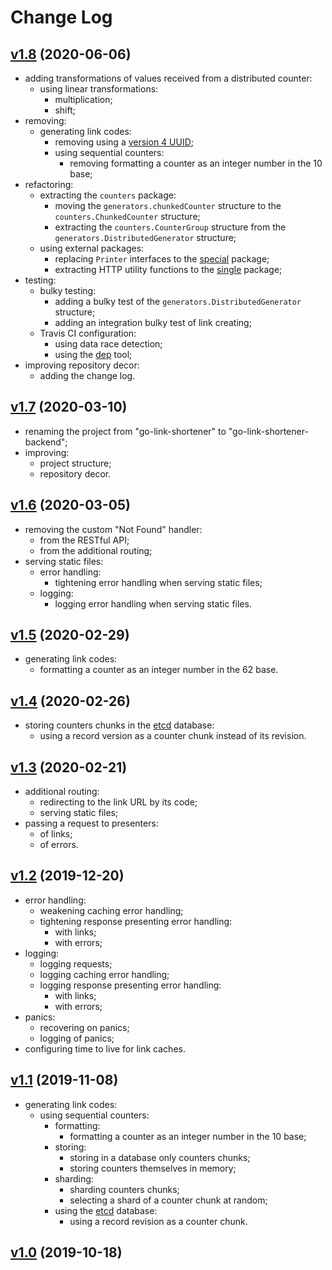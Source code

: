 # Change Log

## [v1.8](https://github.com/thewizardplusplus/go-link-shortener-backend/tree/v1.8) (2020-06-06)

- adding transformations of values received from a distributed counter:
  - using linear transformations:
    - multiplication;
    - shift;
- removing:
  - generating link codes:
    - removing using a [version 4 UUID](<https://en.wikipedia.org/wiki/Universally_unique_identifier#Version_4_(random)>);
    - using sequential counters:
      - removing formatting a counter as an integer number in the 10 base;
- refactoring:
  - extracting the `counters` package:
    - moving the `generators.chunkedCounter` structure to the `counters.ChunkedCounter` structure;
    - extracting the `counters.CounterGroup` structure from the `generators.DistributedGenerator` structure;
  - using external packages:
    - replacing `Printer` interfaces to the [special](https://github.com/go-log/log) package;
    - extracting HTTP utility functions to the [single](https://github.com/thewizardplusplus/go-http-utils) package;
- testing:
  - bulky testing:
    - adding a bulky test of the `generators.DistributedGenerator` structure;
    - adding an integration bulky test of link creating;
  - Travis CI configuration:
    - using data race detection;
    - using the [dep](https://golang.github.io/dep/) tool;
- improving repository decor:
  - adding the change log.

## [v1.7](https://github.com/thewizardplusplus/go-link-shortener-backend/tree/v1.7) (2020-03-10)

- renaming the project from "go-link-shortener" to "go-link-shortener-backend";
- improving:
  - project structure;
  - repository decor.

## [v1.6](https://github.com/thewizardplusplus/go-link-shortener-backend/tree/v1.6) (2020-03-05)

- removing the custom "Not Found" handler:
  - from the RESTful API;
  - from the additional routing;
- serving static files:
  - error handling:
    - tightening error handling when serving static files;
  - logging:
    - logging error handling when serving static files.

## [v1.5](https://github.com/thewizardplusplus/go-link-shortener-backend/tree/v1.5) (2020-02-29)

- generating link codes:
  - formatting a counter as an integer number in the 62 base.

## [v1.4](https://github.com/thewizardplusplus/go-link-shortener-backend/tree/v1.4) (2020-02-26)

- storing counters chunks in the [etcd](https://etcd.io/) database:
  - using a record version as a counter chunk instead of its revision.

## [v1.3](https://github.com/thewizardplusplus/go-link-shortener-backend/tree/v1.3) (2020-02-21)

- additional routing:
  - redirecting to the link URL by its code;
  - serving static files;
- passing a request to presenters:
  - of links;
  - of errors.

## [v1.2](https://github.com/thewizardplusplus/go-link-shortener-backend/tree/v1.2) (2019-12-20)

- error handling:
  - weakening caching error handling;
  - tightening response presenting error handling:
    - with links;
    - with errors;
- logging:
  - logging requests;
  - logging caching error handling;
  - logging response presenting error handling:
    - with links;
    - with errors;
- panics:
  - recovering on panics;
  - logging of panics;
- configuring time to live for link caches.

## [v1.1](https://github.com/thewizardplusplus/go-link-shortener-backend/tree/v1.1) (2019-11-08)

- generating link codes:
  - using sequential counters:
    - formatting:
      - formatting a counter as an integer number in the 10 base;
    - storing:
      - storing in a database only counters chunks;
      - storing counters themselves in memory;
    - sharding:
      - sharding counters chunks;
      - selecting a shard of a counter chunk at random;
    - using the [etcd](https://etcd.io/) database:
      - using a record revision as a counter chunk.

## [v1.0](https://github.com/thewizardplusplus/go-link-shortener-backend/tree/v1.0) (2019-10-18)
